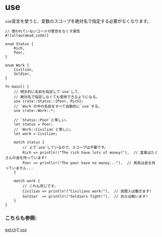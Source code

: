 # use

`use`宣言を使うと、変数のスコープを絶対名で指定する必要がなくなります。

```rust,editable
// 使われていないコードの警告をなくす属性
#![allow(dead_code)]

enum Status {
    Rich,
    Poor,
}

enum Work {
    Civilian,
    Soldier,
}

fn main() {
    // 明示的に名前を指定して`use`して、
    // 絶対名で指定しなくても使用できるようになる。
    use crate::Status::{Poor, Rich};
    // `Work`の中の名前をすべて自動的に`use`する。
    use crate::Work::*;

    // `Status::Poor`と等しい。
    let status = Poor;
    // `Work::Civilian`と等しい。
    let work = Civilian;

    match status {
        // 上で`use`しているので、スコープは不要です。
        Rich => println!("The rich have lots of money!"),  // 富豪はたくさんの金を持っています!
        Poor => println!("The poor have no money..."),  // 貧民は金を持っていません...
    }

    match work {
        // これも同じです。
        Civilian => println!("Civilians work!"),  // 民間人は働きます!
        Soldier  => println!("Soldiers fight!"),  // 兵士は戦います!
    }
}
```

### こちらも参照:

[`match`][match]と[`use`][use] 

[use]: ../../mod/use.md
[match]: ../../flow_control/match.md
